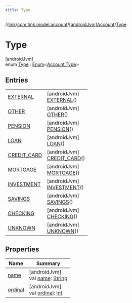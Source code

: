 ```yaml
---
title: Type
---
```

//[link](../../../../index.html)/[com.tink.model.account](../../index.html)/[[androidJvm]Account](../index.html)/[Type](index.html)



# Type



[androidJvm]\
enum [Type](index.html) : [Enum](https://kotlinlang.org/api/latest/jvm/stdlib/kotlin/-enum/index.html)&lt;[Account.Type](index.html)&gt;



## Entries


| | |
|---|---|
| [EXTERNAL](-e-x-t-e-r-n-a-l/index.html) | [androidJvm]<br>[EXTERNAL](-e-x-t-e-r-n-a-l/index.html)() |
| [OTHER](-o-t-h-e-r/index.html) | [androidJvm]<br>[OTHER](-o-t-h-e-r/index.html)() |
| [PENSION](-p-e-n-s-i-o-n/index.html) | [androidJvm]<br>[PENSION](-p-e-n-s-i-o-n/index.html)() |
| [LOAN](-l-o-a-n/index.html) | [androidJvm]<br>[LOAN](-l-o-a-n/index.html)() |
| [CREDIT_CARD](-c-r-e-d-i-t_-c-a-r-d/index.html) | [androidJvm]<br>[CREDIT_CARD](-c-r-e-d-i-t_-c-a-r-d/index.html)() |
| [MORTGAGE](-m-o-r-t-g-a-g-e/index.html) | [androidJvm]<br>[MORTGAGE](-m-o-r-t-g-a-g-e/index.html)() |
| [INVESTMENT](-i-n-v-e-s-t-m-e-n-t/index.html) | [androidJvm]<br>[INVESTMENT](-i-n-v-e-s-t-m-e-n-t/index.html)() |
| [SAVINGS](-s-a-v-i-n-g-s/index.html) | [androidJvm]<br>[SAVINGS](-s-a-v-i-n-g-s/index.html)() |
| [CHECKING](-c-h-e-c-k-i-n-g/index.html) | [androidJvm]<br>[CHECKING](-c-h-e-c-k-i-n-g/index.html)() |
| [UNKNOWN](-u-n-k-n-o-w-n/index.html) | [androidJvm]<br>[UNKNOWN](-u-n-k-n-o-w-n/index.html)() |


## Properties


| Name | Summary |
|---|---|
| [name](../../../com.tink.service.network/[android-jvm]-sdk-client/-t-i-n-k_-l-i-n-k/index.html#-372974862%2FProperties%2F-812656150) | [androidJvm]<br>val [name](../../../com.tink.service.network/[android-jvm]-sdk-client/-t-i-n-k_-l-i-n-k/index.html#-372974862%2FProperties%2F-812656150): [String](https://kotlinlang.org/api/latest/jvm/stdlib/kotlin/-string/index.html) |
| [ordinal](../../../com.tink.service.network/[android-jvm]-sdk-client/-t-i-n-k_-l-i-n-k/index.html#-739389684%2FProperties%2F-812656150) | [androidJvm]<br>val [ordinal](../../../com.tink.service.network/[android-jvm]-sdk-client/-t-i-n-k_-l-i-n-k/index.html#-739389684%2FProperties%2F-812656150): [Int](https://kotlinlang.org/api/latest/jvm/stdlib/kotlin/-int/index.html) |

